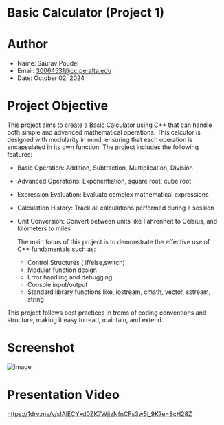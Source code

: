 # Basic Calculator (Project 1)

# Author
* Name: Saurav Poudel
* Email: 30064531@cc.peralta.edu
* Date: October 02, 2024

# Project Objective
This project aims to create a Basic Calculator using C++ that can handle both simple and advanced mathematical operations. This calcutor is designed with modularity in mind, ensuring that each operation is encapsulated in its own function. The project includes the following features:
* Basic Operation: Addition, Subtraction, Multiplication, Division
* Advanced Operations: Exponentiation, square root, cube root
* Expression Evaluation: Evaluate complex mathematical expressions
* Calculation History: Track all calculations performed during a session
* Unit Conversion: Convert between units like Fahrenheit to Celsius, and kilometers to miles

  The main focus of this project is to demonstrate the effective use of C++ fundamentals such as:
  * Control Structures ( if/else,switch)
  * Modular function design
  * Error handling and debugging
  * Console input/output
  * Standard library functions like, iostream, cmath, vector, sstream, string

This project follows best practices in trems of coding conventions and structure, making it easy to read, maintain, and extend.

 # Screenshot
 ![image](https://github.com/user-attachments/assets/2a2de276-fb58-4b8c-b815-f4ed842a48ad)

 # Presentation Video
 https://1drv.ms/v/s!AjECYxd0ZK7WjjzNfnCFs3w5j_9K?e=8cH28Z
    
